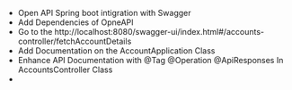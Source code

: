 - Open API Spring boot intigration with Swagger
- Add Dependencies of OpneAPI
- Go to the http://localhost:8080/swagger-ui/index.html#/accounts-controller/fetchAccountDetails
- Add Documentation on the AccountApplication Class
- Enhance API Documentation with @Tag @Operation @ApiResponses In AccountsController Class
- 